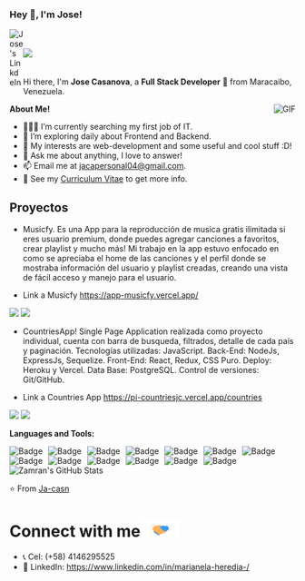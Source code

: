 
<h3 title="hehehe"> Hey 👋, I'm Jose!</h3>

<a href="https://www.linkedin.com/in/jacasanova98/">
  <img align="left" alt="Jose's LinkdeIn" width="24px" src="https://cdn.jsdelivr.net/npm/simple-icons@v3/icons/linkedin.svg" />
</a>
<br>
<br>
<img src="https://komarev.com/ghpvc/?username=Ja-casn&color=blueviolet">
<br />
<br />

Hi there, I'm **Jose Casanova**, a **Full Stack Developer** 🚀 from Maracaibo, Venezuela.

  <img align="right" alt="GIF" src="https://i.pinimg.com/originals/e4/26/70/e426702edf874b181aced1e2fa5c6cde.gif" />

**About Me!**

- 👨🏽‍💻 I’m currently searching my first job of IT.
- 🌱 I’m exploring daily about Frontend and Backend.
- 🤔 My interests are web-development and some useful and cool stuff :D!
- 💬 Ask me about anything, I love to answer!
- 📫 Email me at [jacapersonal04@gmail.com](mailto:jacapersonal04@gmail.com).
- 📝 See my [Curriculum Vitae](https://drive.google.com/file/d/1dqLB8OCX55Q72oSKJKBF95UEuFUkIyh-/view?usp=sharing) to get more info.

## Proyectos
* Musicfy. Es una App para la reproducción de musica gratis ilimitada si eres usuario premium, donde puedes agregar canciones a favoritos, crear playlist y mucho más! Mi trabajo en la app estuvo enfocado en como se apreciaba el home de las canciones y el perfil donde se mostraba información del usuario y playlist creadas, creando una vista de fácil acceso y manejo para el usuario.

* Link a Musicfy https://app-musicfy.vercel.app/
<div display='flex' flex-direction='row' margin-bottom='30px'> 
<img src='./imageFaltaUno.jpeg' width='410px' />
<img src='./image1.jpeg' width='410px' />
</div>

* CountriesApp! Single Page Application realizada como proyecto individual, cuenta con barra de busqueda, filtrados, detalle de cada país y paginación. Tecnologías utilizadas:
JavaScript.  Back-End: NodeJs, ExpressJs, Sequelize. Front-End: React, Redux, CSS Puro. Deploy: Heroku y Vercel. Data Base: PostgreSQL. Control de versiones: Git/GitHub.

* Link a Countries App https://pi-countriesjc.vercel.app/countries
<div display='flex' flex-direction='row'> 
<img src='./image0-2.jpeg' width='410px' />
<img src='./countries.png' width='410px' />
</div>


**Languages and Tools:**  


 <img alt="Badge" style="float: left; margin-right: 10px;"  src="https://img.shields.io/badge/html5%20-%23E34F26.svg?&style=for-the-badge&logo=html5&logoColor=white"/>   <img alt="Badge" style="float: left; margin-right: 10px;"  src="https://img.shields.io/badge/css3%20-%231572B6.svg?&style=for-the-badge&logo=css3&logoColor=white"/>  <img alt="Badge" style="float: left; margin-right: 10px;" src="https://img.shields.io/badge/react%20-%2320232a.svg?&style=for-the-badge&logo=react&logoColor=%2361DAFB"/>    <img alt="Badge" style="float: left; margin-right: 10px;" src="https://img.shields.io/badge/Redux-593D88?style=for-the-badge&logo=redux&logoColor=white"/>
 
 <img alt="Badge" style="float: left; margin-right: 10px;"  src="https://img.shields.io/badge/javascript%20-%23323330.svg?&style=for-the-badge&logo=javascript&logoColor=%23F7DF1E"/>     <img alt="Badge" style="float: left; margin-right: 10px;"  src="https://img.shields.io/badge/MySQL-00000F?style=for-the-badge&logo=mysql&logoColor=white"/>   <img alt="Badge" style="float: left; margin-right: 10px;"  src="https://img.shields.io/badge/node.js%20-%2343853D.svg?&style=for-the-badge&logo=node.js&logoColor=white"/>   <img alt="Badge" style="float: left; margin-right: 10px;"  src="https://img.shields.io/badge/bootstrap%20-%23563D7C.svg?&style=for-the-badge&logo=bootstrap&logoColor=white"/>   
 
 
 <img alt="Badge" style="float: left; margin-right: 10px;"  src ="https://img.shields.io/badge/MongoDB-%234ea94b.svg?&style=for-the-badge&logo=mongodb&logoColor=white"/>   <img alt="Badge" style="float: left; margin-right: 10px;"  src="https://img.shields.io/badge/git%20-%23F05033.svg?&style=for-the-badge&logo=git&logoColor=white"/>  <img alt="Badge" style="float: left; margin-right: 10px;" src="https://img.shields.io/badge/python%20-%2314354C.svg?&style=for-the-badge&logo=python&logoColor=white"/>    <img alt="Badge" style="float: left; margin-right: 10px;" src="https://img.shields.io/badge/Django-092E20?style=for-the-badge&logo=django&logoColor=white"/>
 
 <img alt="Badge" style="float: left; margin-right: 10px;" src="https://img.shields.io/badge/sequelize-323330?style=for-the-badge&logo=sequelize&logoColor=blue"/>

<br>
<br>

<img src="https://github-readme-stats.vercel.app/api?username=Ja-casn&show_icons=true&hide_border=true&count_private=true&theme=shades-of-purple&icon_color=fad000" alt="Zamran's GitHub Stats">

⭐️ From [Ja-casn](https://github.com/Ja-casn)


# Connect with me<img src="https://github.com/SatYu26/SatYu26/blob/master/Assets/Handshake.gif" height="32px">

* 📞 Cel: (+58) 4146295525
* 💬 LinkedIn: https://www.linkedin.com/in/marianela-heredia-/


